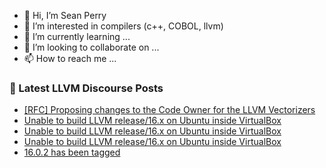 - 👋 Hi, I’m Sean Perry
- 👀 I’m interested in compilers (c++, COBOL, llvm)
- 🌱 I’m currently learning ...
- 💞️ I’m looking to collaborate on ...
- 📫 How to reach me ...

<!---
s66perry/s66perry is a ✨ special ✨ repository because its `README.md` (this file) appears on your GitHub profile.
You can click the Preview link to take a look at your changes.
--->
### 📕 Latest LLVM Discourse Posts

<!-- DISCOURSE-LLVM:START -->
- [[RFC] Proposing changes to the Code Owner for the LLVM Vectorizers](https://discourse.llvm.org/t/rfc-proposing-changes-to-the-code-owner-for-the-llvm-vectorizers/70267#post_5)
- [Unable to build LLVM release/16.x on Ubuntu inside VirtualBox](https://discourse.llvm.org/t/unable-to-build-llvm-release-16-x-on-ubuntu-inside-virtualbox/70297#post_5)
- [Unable to build LLVM release/16.x on Ubuntu inside VirtualBox](https://discourse.llvm.org/t/unable-to-build-llvm-release-16-x-on-ubuntu-inside-virtualbox/70297#post_4)
- [Unable to build LLVM release/16.x on Ubuntu inside VirtualBox](https://discourse.llvm.org/t/unable-to-build-llvm-release-16-x-on-ubuntu-inside-virtualbox/70297#post_2)
- [16.0.2 has been tagged](https://discourse.llvm.org/t/16-0-2-has-been-tagged/70108#post_7)
<!-- DISCOURSE-LLVM:END -->
